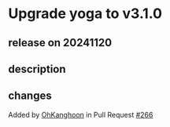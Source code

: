 # Upgrade yoga to v3.1.0

## release on 20241120
## description
## changes
Added by <a href="https://github.com/OhKanghoon">OhKanghoon</a> in Pull Request <a href="https://github.com/layoutBox/FlexLayout/pull/266" data-hovercard-type="pull_request" data-hovercard-url="/layoutBox/FlexLayout/pull/266/hovercard">#266</a>

